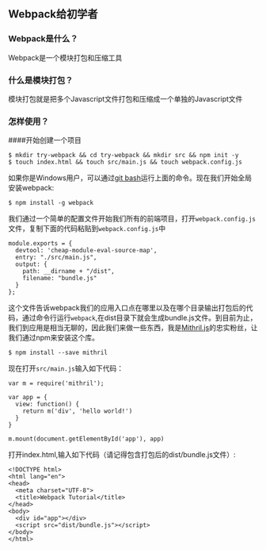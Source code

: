 ## Webpack给初学者
### Webpack是什么？
Webpack是一个模块打包和压缩工具
### 什么是模块打包？
模块打包就是把多个Javascript文件打包和压缩成一个单独的Javascript文件
### 怎样使用？
####开始创建一个项目
```
$ mkdir try-webpack && cd try-webpack && mkdir src && npm init -y
$ touch index.html && touch src/main.js && touch webpack.config.js
```
如果你是Windows用户，可以通过<a href="https://git-scm.com/downloads" target="_blank">git bash</a>运行上面的命令。现在我们开始全局安装webpack:
```
$ npm install -g webpack
```
我们通过一个简单的配置文件开始我们所有的前端项目，打开```webpack.config.js```文件，复制下面的代码粘贴到```webpack.config.js```中
```
module.exports = {
  devtool: 'cheap-module-eval-source-map',
  entry: "./src/main.js",
  output: {
    path: __dirname + "/dist",
    filename: "bundle.js"
  }
};
```

这个文件告诉webpack我们的应用入口点在哪里以及在哪个目录输出打包后的代码，通过命令行运行```webpack```,在dist目录下就会生成bundle.js文件。到目前为止，我们到应用是相当无聊的，因此我们来做一些东西，我是<a href="http://mithril.js.org/" target="_blank">Mithril.js</a>的忠实粉丝，让我们通过npm来安装这个库。

```
$ npm install --save mithril
```
现在打开```src/main.js```输入如下代码：
```
var m = require('mithril');

var app = {
  view: function() {
    return m('div', 'hello world!')
  }
}

m.mount(document.getElementById('app'), app)
```
打开index.html,输入如下代码（请记得包含打包后的dist/bundle.js文件）:
```
<!DOCTYPE html>
<html lang="en">
<head>
  <meta charset="UTF-8">
  <title>Webpack Tutorial</title>
</head>
<body>
  <div id="app"></div>
  <script src="dist/bundle.js"></script>
</body>
</html>
```



